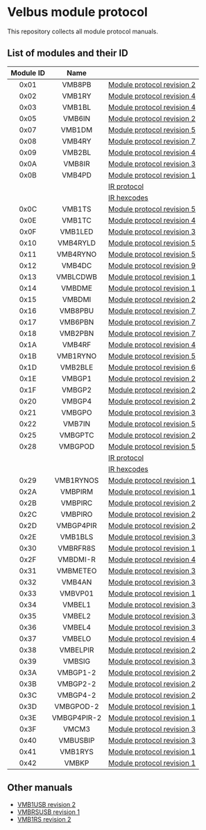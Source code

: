 # Velbus module protocol
This repository collects all module protocol manuals.

## List of modules and their ID

| Module ID | Name | |
|:-:|:-:|---|
| 0x01 | VMB8PB | [Module protocol revision 2](protocol_vmb8pb.pdf)
| 0x02 | VMB1RY | [Module protocol revision 4](protocol_vmb1ry.pdf)
| 0x03 | VMB1BL | [Module protocol revision 4](protocol_vmb1bl.pdf)
| 0x05 | VMB6IN | [Module protocol revision 2](protocol_vmb7in.pdf)
| 0x07 | VMB1DM | [Module protocol revision 5](protocol_vmb1dm.pdf)
| 0x08 | VMB4RY | [Module protocol revision 7](protocol_vmb4ry.pdf)
| 0x09 | VMB2BL | [Module protocol revision 4](protocol_vmb2bl.pdf)
| 0x0A | VMB8IR | [Module protocol revision 3](protocol_vmb8ir.pdf)
| 0x0B | VMB4PD | [Module protocol revision 1](protocol_vmb4pd.pdf)
|      |        | [IR protocol](protocol_vmb4pd_ir.pdf)
|      |        | [IR hexcodes](protocol_vmb4pd_ir_hexcodes.pdf)
| 0x0C | VMB1TS | [Module protocol revision 5](protocol_vmb1ts.pdf)
| 0x0E | VMB1TC | [Module protocol revision 4](protocol_vmb1tc.pdf)
| 0x0F | VMB1LED | [Module protocol revision 3](protocol_vmb1led.pdf)
| 0x10 | VMB4RYLD | [Module protocol revision 5](protocol_vmb4ryld.pdf)
| 0x11 | VMB4RYNO | [Module protocol revision 5](protocol_vmb4ryno.pdf)
| 0x12 | VMB4DC | [Module protocol revision 9](protocol_vmb4dc.pdf)
| 0x13 | VMBLCDWB | [Module protocol revision 1](protocol_vmblcdwb.pdf)
| 0x14 | VMBDME | [Module protocol revision 1](protocol_vmbdme.pdf)
| 0x15 | VMBDMI | [Module protocol revision 2](protocol_vmbdmi.pdf)
| 0x16 | VMB8PBU | [Module protocol revision 7](protocol_vmb8pbu.pdf)
| 0x17 | VMB6PBN | [Module protocol revision 7](protocol_vmb6pbn.pdf)
| 0x18 | VMB2PBN | [Module protocol revision 7](protocol_vmb2pbn.pdf)
| 0x1A | VMB4RF | [Module protocol revision 4](protocol_vmb4rf.pdf)
| 0x1B | VMB1RYNO | [Module protocol revision 5](protocol_vmb1ryno.pdf)
| 0x1D | VMB2BLE | [Module protocol revision 6](protocol_vmb2ble.pdf)
| 0x1E | VMBGP1 | [Module protocol revision 2](protocol_vmbgp1_2_4.pdf)
| 0x1F | VMBGP2 | [Module protocol revision 2](protocol_vmbgp1_2_4.pdf)
| 0x20 | VMBGP4 | [Module protocol revision 2](protocol_vmbgp1_2_4.pdf)
| 0x21 | VMBGPO | [Module protocol revision 3](protocol_vmbgpo_vmbgptc.pdf)
| 0x22 | VMB7IN | [Module protocol revision 5](protocol_vmb7in.pdf)
| 0x25 | VMBGPTC | [Module protocol revision 2](protocol_vmbgpo_vmbgptc.pdf)
| 0x28 | VMBGPOD | [Module protocol revision 5](protocol_vmbgpod.pdf)
|      |         | [IR protocol](protocol_vmbgpod_ir.pdf)
|      |         | [IR hexcodes](protocol_vmbgpod_ir_hexcodes.pdf)
| 0x29 | VMB1RYNOS | [Module protocol revision 1](protocol_vmb1rynos.pdf)
| 0x2A | VMBPIRM | [Module protocol revision 1](protocol_vmbpirm.pdf)
| 0x2B | VMBPIRC | [Module protocol revision 2](protocol_vmbpirc.pdf)
| 0x2C | VMBPIRO | [Module protocol revision 2](protocol_vmbpiro.pdf)
| 0x2D | VMBGP4PIR | [Module protocol revision 2](protocol_vmbgp4pir.pdf)
| 0x2E | VMB1BLS | [Module protocol revision 3](protocol_vmb1bls.pdf)
| 0x30 | VMBRFR8S | [Module protocol revision 1](protocol_vmbrfr8s.pdf)
| 0x2F | VMBDMI-R | [Module protocol revision 4](protocol_vmbdmi_r.pdf)
| 0x31 | VMBMETEO | [Module protocol revision 3](protocol_vmbmeteo.pdf)
| 0x32 | VMB4AN | [Module protocol revision 3](protocol_vmb4an.pdf)
| 0x33 | VMBVP01 | [Module protocol revision 1](protocol_vmbvp01.pdf)
| 0x34 | VMBEL1 | [Module protocol revision 3](protocol_vmbel1_2_4.pdf)
| 0x35 | VMBEL2 | [Module protocol revision 3](protocol_vmbel1_2_4.pdf)
| 0x36 | VMBEL4 | [Module protocol revision 3](protocol_vmbel1_2_4.pdf)
| 0x37 | VMBELO | [Module protocol revision 4](protocol_vmbelo.pdf)
| 0x38 | VMBELPIR | [Module protocol revision 2](protocol_vmbelpir.pdf)
| 0x39 | VMBSIG | [Module protocol revision 3](protocol_vmbsig_vmbusbip_vmcm3.pdf)
| 0x3A | VMBGP1-2 | [Module protocol revision 2](protocol_vmbgp1_2_4_ed2.pdf)
| 0x3B | VMBGP2-2 | [Module protocol revision 2](protocol_vmbgp1_2_4_ed2.pdf)
| 0x3C | VMBGP4-2 | [Module protocol revision 2](protocol_vmbgp1_2_4_ed2.pdf)
| 0x3D | VMBGPOD-2 | [Module protocol revision 1](protocol_vmbgpod_ed2.pdf)
| 0x3E | VMBGP4PIR-2 | [Module protocol revision 1](protocol_vmbgp4pir_ed2.pdf)
| 0x3F | VMCM3 | [Module protocol revision 3](protocol_vmbsig_vmbusbip_vmcm3.pdf)
| 0x40 | VMBUSBIP | [Module protocol revision 3](protocol_vmbsig_vmbusbip_vmcm3.pdf)
| 0x41 | VMB1RYS | [Module protocol revision 1](protocol_vmb1rys.pdf)
| 0x42 | VMBKP | [Module protocol revision 1](protocol_vmbkp.pdf)

## Other manuals

* [VMB1USB revision 2](protocol_vmb1usb.pdf)
* [VMBRSUSB revision 1](protocol_vmbrsusb.pdf)
* [VMB1RS revision 2](protocol_vmb1rs.pdf)